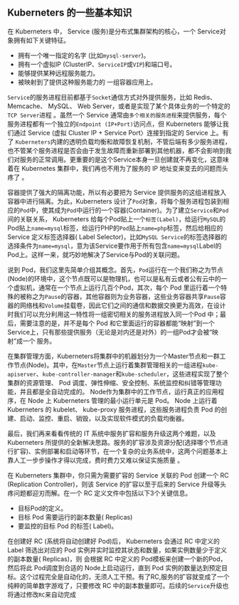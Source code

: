## Kuberneters 的一些基本知识

在 Kuberneters 中， Service (服务)是分布式集群架构的核心，一个 Service对象拥有如下关键特征。

- 拥有一个唯一指定的名字 (比如`mysql-server`)。
- 拥有一个虚拟IP (ClusterIP、`ServiceIP`或`VIP`)和端口号。 
- 能够提供某种远程服务能力。
- 被映射到了提供这种服务能力的 一组容器应用上。

`Service`的服务进程目前都基于`Socket`通信方式对外提供服务，比如 Redis、 Memcache、 MySQL、 Web Server，或者是实现了某个具体业务的一个特定的`TCP Server`进程 。虽然一个 Service 通常由`多个相关的服务进程`来提供服务，每个服务进程都有一个独立的`Endpoint (IP+Port)`访问点，但 Kuberneters 能够让我们通过 Service (虚拟 Cluster IP + Service Port〉连接到指定的 Service 上。有了 `Kuberneters`内建的透明负载均衡和故障恢复机制，不管后端有多少服务进程，也不管某个服务进程是否会由于发生故障而重新部署到其他机器，都不会影响到我们对服务的正常调用。更重要的是这个Service本身一旦创建就不再变化，这意味着在 Kubernetes 集群中，我们再也不用为了服务的 IP 地址变来变去的问题而头疼了 。

容器提供了强大的隔离功能，所以有必要把为 Service 提供服务的这组进程放入容器中进行隔离。为此，Kuberneters 设计了`Pod`对象，将每个服务进程包装到相应的`Pod`中，使其成为`Pod`中运行的一个容器(Container)。为了建立`Service`和`Pod`间的关联关系， Kuberneters 给每个Pod贴上一个`标签(Label)`，给运行`MySQL`的Pod贴上`name=mysql`标签，给运行PHP的`Pod`贴上`name=php`标签，然后给相应的 Service 定义标签选择器( Label Selector)，比如`MySQL Service`的标签选择器的选择条件为`name=mysql`，意为该Service要作用于所有包含`name=mysql`Label的Pod上。这样一来，就巧妙地解决了Service与Pod的关联问题。

说到 Pod，我们这里先简单介组其概念。首先，`Pod`运行在一个我们称之为节点(Node)的环境中，这个节点既可以是物理机，也可以是私有云或者公有云中的一个虚拟机，通常在一个节点上运行几百个Pod，其次，每个 Pod 里运行着一个特殊的被称之为`Pause`的容器，其他容器则为业务容器，这些业务容器共享`Pause`容器的网络栈和`Volume`挂载卷，因此它们之间的通信和数据交换更为高效，在设计时我们可以充分利用这一特性将一组密切相关的服务进程放入同一个Pod 中；最后，需要注意的是，并不是每个 Pod 和它里面运行的容器都能“映射”到一个Service上，只有那些提供服务（无论是对内还是对外）的一组Pod才会被“映射”成一个 服务。

在集群管理方面，Kuberneters将集群中的机器划分为一个Master节点和一群工作节点(Node)。其中，在`Master`节点上运行着集群管理相关的一组进程`kube-apiserver`、`kube-controller-manager`和`kube-scheduler`，这些进程实现了整个集群的资源管理、 Pod 调度、弹性伸缩、安全控制、系统监控和纠错等管理功能，井且都是全自动完成的。 Node作为集群中的工作节点，运行真正的应用程序，在 Node 上 Kuberneters 管理的最小运行单元是 Pod。 Node 上运行着 Kuberneters 的 kubelet、 kube-proxy 服务进程，这些服务进程负责 Pod 的创建、启动、监控、重启、销毁，以及实现软件模式的负载均衡器。

最后，我们再来看看传统的 IT 系统中服务扩容和服务升级这两个难题，以及 Kuberneters 所提供的全新解决思路。服务的扩容涉及资源分配(选择哪个节点进行扩容)、实例部署和启动等环节，在一个复杂的业务系统中，这两个问题基本上靠人工一步步操作才得以完成，费时费力又难以保证实施质量 。

在 Kuberneters 集群中，你只需为需要扩容的 Service 关联的 Pod 创建一个 RC (Replication Controller)，则该 Service 的扩容以至于后来的 Service 升级等头疼问题都迎刃而解。在一个 RC 定义文件中包括以下3个关键信息。

- 目标Pod的定义。
- 目标 Pod 需要运行的副本数量( Replicas)
- 要监控的目标 Pod 的标签( Label)。

在创建好 RC (系统将自动创建好 Pod)后， Kuberneters 会通过 RC 中定义的 Label 筛选出对应的 Pod 实例井实时监控其状态和数量，如果实例数量少于定义的副本数量( Replicas)，则 会根据 RC 中定义的 Pod模板来创建一个新的Pod，然后将此 Pod调度到合适的 Node上启动运行，直到 Pod 实例的数量达到预定目标。这个过程完全是自动化的，无须人工干预。有了RC,服务的扩容就变成了一个纯粹的简单数字游戏了，只要修改 RC 中的副本数量即可。后续的`Service`升级也将通过修改`RC`来自动完成